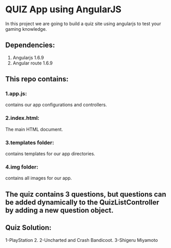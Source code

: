 # QUIZ App using AngularJS

In this project we are going to build a quiz site using angularjs to test your gaming knowledge.

## Dependencies:
1. Angularjs 1.6.9
2. Angular route 1.6.9

## This repo contains:
### 1.app.js:
contains our app configurations and controllers.

### 2.index.html:
The main HTML document.

### 3.templates folder:
contains templates for our app directories.

### 4.img folder:
contains all images for our app.


## The quiz contains 3 questions, but questions can be added dynamically to the QuizListController by adding a new question object.

## Quiz Solution:
1-PlayStation 2.
2-Uncharted and Crash Bandicoot.
3-Shigeru Miyamoto
